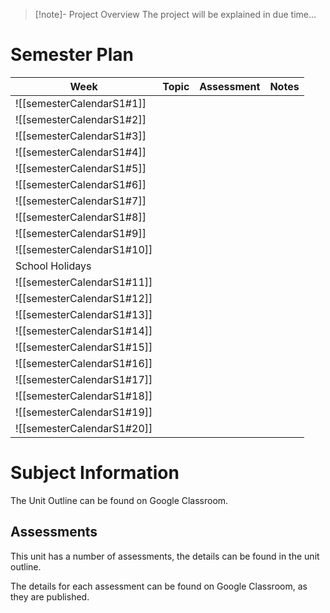 > [!note]- Project Overview
> The project will be explained in due time...
> 
# Semester Plan


| Week                       | Topic | Assessment | Notes |
| -------------------------- | ----- | ---------- | ----- |
| ![[semesterCalendarS1#1]]  |       |            |       |
| ![[semesterCalendarS1#2]]  |       |            |       |
| ![[semesterCalendarS1#3]]  |       |            |       |
| ![[semesterCalendarS1#4]]  |       |            |       |
| ![[semesterCalendarS1#5]]  |       |            |       |
| ![[semesterCalendarS1#6]]  |       |            |       |
| ![[semesterCalendarS1#7]]  |       |            |       |
| ![[semesterCalendarS1#8]]  |       |            |       |
| ![[semesterCalendarS1#9]]  |       |            |       |
| ![[semesterCalendarS1#10]] |       |            |       |
| School Holidays            |       |            |       |
| ![[semesterCalendarS1#11]] |       |            |       |
| ![[semesterCalendarS1#12]] |       |            |       |
| ![[semesterCalendarS1#13]] |       |            |       |
| ![[semesterCalendarS1#14]] |       |            |       |
| ![[semesterCalendarS1#15]] |       |            |       |
| ![[semesterCalendarS1#16]] |       |            |       |
| ![[semesterCalendarS1#17]] |       |            |       |
| ![[semesterCalendarS1#18]] |       |            |       |
| ![[semesterCalendarS1#19]] |       |            |       |
| ![[semesterCalendarS1#20]] |       |            |       |

# Subject Information

The Unit Outline can be found on Google Classroom.

## Assessments

This unit has a number of assessments, the details can be found in the unit outline.

The details for each assessment can be found on Google Classroom, as they are published.

